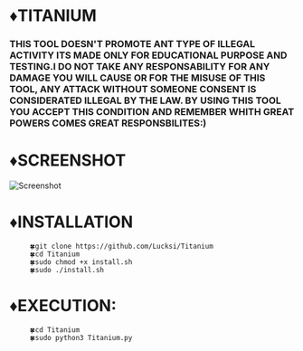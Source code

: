 
# ♦️TITANIUM
   ### THIS TOOL DOESN'T PROMOTE ANT TYPE OF ILLEGAL ACTIVITY ITS MADE ONLY FOR EDUCATIONAL PURPOSE AND TESTING.I DO NOT TAKE ANY RESPONSABILITY FOR ANY DAMAGE YOU WILL CAUSE OR FOR THE MISUSE OF THIS TOOL, ANY ATTACK WITHOUT SOMEONE CONSENT IS CONSIDERATED ILLEGAL BY THE LAW. BY USING THIS TOOL YOU ACCEPT THIS CONDITION AND REMEMBER WHITH GREAT POWERS COMES GREAT RESPONSBILITES:)


# ♦️SCREENSHOT
   ![Screenshot](Screenshot/image.png)
   # ♦️INSTALLATION
         🍀git clone https://github.com/Lucksi/Titanium
         🍀cd Titanium
         🍀sudo chmod +x install.sh
         🍀sudo ./install.sh
   # ♦️EXECUTION:
         🍀cd Titanium 
         🍀sudo python3 Titanium.py 
